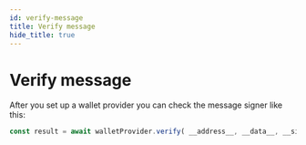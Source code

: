 ```yaml
---
id: verify-message
title: Verify message
hide_title: true
---
```


# Verify message
After you set up a wallet provider you can check the message signer like this:
``` javascript
const result = await walletProvider.verify( __address__, __data__, __signature__ );
```